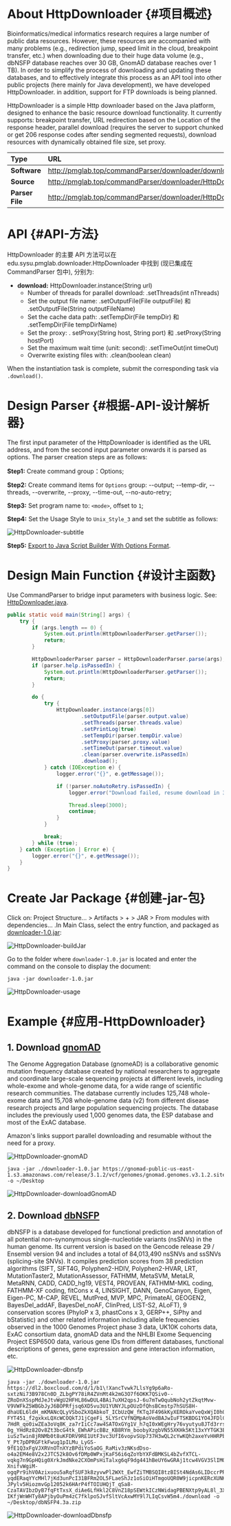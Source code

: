 # About HttpDownloader {#项目概述}

Bioinformatics/medical informatics research requires a large number of public data resources. However, these resources are accompanied with many problems (e.g., redirection jump, speed limit in the cloud, breakpoint transfer, etc.) when downloading due to their huge data volume (e.g., dbNSFP database reaches over 30 GB, GnomAD database reaches over 1 TB). In order to simplify the process of downloading and updating these databases, and to effectively integrate this process as an API tool into other public projects (here mainly for Java development), we have developed HttpDownloader. in addition, support for FTP downloads is being planned.

HttpDownloader is a simple Http downloader based on the Java platform, designed to enhance the basic resource download functionality. It currently supports: breakpoint transfer, URL redirection based on the Location of the response header, parallel download (requires the server to support chunked or get 206 response codes after sending segmented requests), download resources with dynamically obtained file size, set proxy.

| Type            | URL                                                          |
| :-------------- | :----------------------------------------------------------- |
| **Software**    | http://pmglab.top/commandParser/downloader/downloader-1.0.jar |
| **Source**      | http://pmglab.top/commandParser/downloader/HttpDownloader.java |
| **Parser File** | http://pmglab.top/commandParser/downloader/HttpDownloaderParser.java |

# API {#API-方法}

HttpDownloader 的主要 API 方法可以在 edu.sysu.pmglab.downloader.HttpDownloader 中找到 (现已集成在 CommandParser 包中), 分别为:

- **download:** HttpDownloader.instance(String url)
  - Number of threads for parallel download: .setThreads(int nThreads)
  - Set the output file name: .setOutputFile(File outputFile) 和 .setOutputFile(String outputFileName)
  - Set the cache data path: .setTempDir(File tempDir) 和 .setTempDir(File tempDirName)
  - Set the proxy: . setProxy(String host, String port) 和 .setProxy(String hostPort)
  - Set the maximum wait time (unit: second): .setTimeOut(int timeOut)
  - Overwrite existing files with: .clean(boolean clean)

When the instantiation task is complete, submit the corresponding task via `.download()`.

# Design Parser {#根据-API-设计解析器}

The first input parameter of the HttpDownloader is identified as the URL address, and from the second input parameter onwards it is parsed as options. The parser creation steps are as follows:

**Step1:** Create command group：Options;

**Step2:** Create command items for `Options` group: --output; --temp-dir, --threads, --overwrite, --proxy, --time-out, --no-auto-retry;

**Step3:** Set program name to: `<mode>`, offset to `1`;

**Step4:** Set the Usage Style to `Unix_Style_3` and set the subtitle as follows:

![HttpDownloader-subtitle](../../image/HttpDownloader-subtitle.png)

**Step5:** [Export to Java Script Builder With Options Format](http://pmglab.top/commandParser/downloader/HttpDownloaderParser.java).

# Design Main Function {#设计主函数}

Use CommandParser to bridge input parameters with business logic. See: [HttpDownloader.java](http://pmglab.top/commandParser/downloader/HttpDownloader.java).

```java
public static void main(String[] args) {
    try {
        if (args.length == 0) {
            System.out.println(HttpDownloaderParser.getParser());
            return;
        }

        HttpDownloaderParser parser = HttpDownloaderParser.parse(args);
        if (parser.help.isPassedIn) {
            System.out.println(HttpDownloaderParser.getParser());
            return;
        }

        do {
            try {
                HttpDownloader.instance(args[0])
                        .setOutputFile(parser.output.value)
                        .setThreads(parser.threads.value)
                        .setPrintLog(true)
                        .setTempDir(parser.tempDir.value)
                        .setProxy(parser.proxy.value)
                        .setTimeOut(parser.timeout.value)
                        .clean(parser.overwrite.isPassedIn)
                        .download();
            } catch (IOException e) {
                logger.error("{}", e.getMessage());

                if (!parser.noAutoRetry.isPassedIn) {
                    logger.error("Download failed, resume download in 3 seconds.");

                    Thread.sleep(3000);
                    continue;
                }
            }

            break;
        } while (true);
    } catch (Exception | Error e) {
        logger.error("{}", e.getMessage());
    }
}
```

# Create Jar Package {#创建-jar-包}

Click on: Project Structure... > Artifacts > + > JAR > From modules with dependencies... .In Main Class, select the entry function, and packaged as [downloader-1.0.jar](http://pmglab.top/commandParser/downloader/downloader-1.0.jar):

![HttpDownloader-buildJar](../../image/HttpDownloader-buildJar.png)

Go to the folder where `downloader-1.0.jar` is located and enter the command on the console to display the document:

```shell
java -jar downloader-1.0.jar
```

![HttpDownloader-usage](../../image/HttpDownloader-usage.png)

# Example {#应用-HttpDownloader}

## 1. Download [gnomAD](https://link.zhihu.com/?target=https%3A//gnomad.broadinstitute.org/downloads)

The Genome Aggregation Database (gnomeAD) is a collaborative genomic mutation frequency database created by national researchers to aggregate and coordinate large-scale sequencing projects at different levels, including whole-exome and whole-genome data, for a wide range of scientific research communities. The database currently includes 125,748 whole-exome data and 15,708 whole-genome data (v2) from different disease research projects and large population sequencing projects. The database includes the previously used 1,000 genomes data, the ESP database and most of the ExAC database.

Amazon's links support parallel downloading and resumable without the need for a proxy.

![HttpDownloader-gnomAD](../../image/HttpDownloader-gnomAD.png)

```shell
java -jar ./downloader-1.0.jar https://gnomad-public-us-east-1.s3.amazonaws.com/release/3.1.2/vcf/genomes/gnomad.genomes.v3.1.2.sites.chr1.vcf.bgz -o ~/Desktop 
```

![HttpDownloader-downloadGnomAD](../../image/HttpDownloader-downloadGnomAD.png)

## 2. Download [dbNSFP](https://sites.google.com/site/jpopgen/dbNSFP)

dbNSFP is a database developed for functional prediction and annotation of all potential non-synonymous single-nucleotide variants (nsSNVs) in the human genome. Its current version is based on the Gencode release 29 / Ensembl version 94 and includes a total of 84,013,490 nsSNVs and ssSNVs (splicing-site SNVs).  It compiles prediction scores from 38 prediction algorithms (SIFT, SIFT4G, Polyphen2-HDIV, Polyphen2-HVAR, LRT, MutationTaster2, MutationAssessor, FATHMM, MetaSVM, MetaLR, MetaRNN, CADD, CADD_hg19, VEST4, PROVEAN, FATHMM-MKL coding, FATHMM-XF coding, fitCons x 4, LINSIGHT, DANN, GenoCanyon, Eigen, Eigen-PC, M-CAP, REVEL, MutPred, MVP, MPC, PrimateAI, GEOGEN2, BayesDel_addAF, BayesDel_noAF, ClinPred, LIST-S2, ALoFT), 9 conservation scores (PhyloP x 3, phastCons x 3, GERP++, SiPhy and bStatistic) and other related information including allele frequencies observed in the 1000 Genomes Project phase 3 data, UK10K cohorts data, ExAC consortium data, gnomAD data and the NHLBI Exome Sequencing Project ESP6500 data, various gene IDs from different databases, functional descriptions of genes, gene expression and gene interaction information, etc.

![HttpDownloader-dbnsfp](../../image/HttpDownloader-dbnsfp.png)

```shell
java -jar ./downloader-1.0.jar https://dl2.boxcloud.com/d/1/b1\!XancTvwk7LlsYg9p6aRo-sxtzNi73B978Cn0D_ZLbgPY78iR4ZVnMt4k2mG3O7f6OKK7QSiv0--ZRoDnXSspMdJeJtvWgU2HFHL86wDUL4BAi7uXH2qpsJ-6u7mTwOqubNoh2ytZkqtMvw-V9VWFkZ5WBGbJyJ6BOPRfjsq6XD5vu3U1YUNYJLpOUzDfQhsBCmstp7hSUS8H-dhaUEL6ldH_mKMANcQLyVSboZkXQAbkoT_ICbUzQW_fKTqJF496kKyXEROkaYveQxWjI0h00O-FYT451_f2gxkxLQXcWCOQkTJ1jCgeFi_5LYSrCVfNQMpAoVedBAJwIuFTSKBDG1YO4JFDlCHmT_O00fYEpbP3L5-7HdR_qo0iwZEa3oVq8K_za7rIiCc7aw4SATOxGYg1V_h7qI0xWEgHry76vyutyu8JTd3rrsJE_0YwyQMrBh8a2BkvCS-0g_YHdRz82Ov8Zt3bcG4tk_EWhAPicBBz_KB8RYm_boobyXzgbVN55XKHk5Kt13xYYTGK3E855DrSq_ypxfx_qXZyeZQOSQuV6capn_eT-iuSzTwin8jRNMb0t8uKFDRV9RE1UtF3vc3UfI6vopvSUp737H3wQL2cYwKQh2axeYvHHRPbRnp4Gz2uShcVsiayIl5QzJxnhuesLkfuyK7iT5phQX_eDzzVuHsZS5dc9BEivr-Y_Pt7pDPRGFtkFwug1pILMu_LyGS-9fE1Q3xFgVJXRVnOTnXYzBPdiYoSaOG_RaMiv3zNKsdDso-o4a2EM4e8V2x2JTC52k8Ov6fDMp0WPxjKaF56i6qZoYbYXFdBMKSL4bZvfXTCL-vqkg7n9GpHQig0XrkJmdNke2CXOmPsHiTalxg6qF9dg441hBeUY6wGRAj1tcw4VGV3SlIMOl2H0ZV_353P9tostSh_3EOm7Z0kitxJs0UOsI3vMgfPoW0MF-XnifvWgiM-ogqPr9ihV0Azixuou5aRqfSUF3k8zyvwPl2WXt_EwfZiTMBSQI8tzBISt4NdAs6LIDccrPRUARIAqOAOx9kqmLAy-yqdERaqYYcMHl7jKd3unPcI31BFRm2OL5FLaeShJz1oSiOiHTmgoUQR0W9jicpnKERcXUNKi6hOurquu6ciNGbWZIc0cO9O8WTxadzYVFqDvTYiPgfinZPozVQrzml-JPylv5HiozmvGp12052k6HArP4fTOIUHQjT_qSa8-CzaTAVIbzDyB7fqFtTxsX_diAe6LfHkl2C8VnZ18pSEWtkICzNWidagPBENXtp9yAL8l_3X_p4R0hH7FfV5a5FmS5LfhRkmcEXj1lP4FokZyEWnYgv4OZ9R3CDble-IKfjWnWHTy8APjbyOuPm4zC7fklpoSJvfSltVcAxwMY9l7LIqCsvW5m4./download -o ~/Desktop/dbNSFP4.3a.zip
```

![HttpDownloader-downloadDbnsfp](../../image/HttpDownloader-downloadDbnsfp.png)
